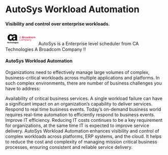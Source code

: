 # AutoSys Workload Automation
#### Visibility and control over enterprise workloads.
<a href='https://github.com'><img src='images/CA-Broadcom_Horizontal_red-black_RGB.svg' width='100' alt='CA Logo' /></a> AutoSys is a Enterprise level scheduler from CA Technologies A Broadcom Company !! 

#### AutoSys Workload Automation
Organizations need to effectively manage large volumes of complex, business-critical workloads across multiple applications and platforms. In such complex environments, there are number of business challenges you have to address:

Availability of critical business services. A single workload failure can have a significant impact on an organization’s capability to deliver services.
Respond to real time business events. Today’s on-demand business world requires real-time automation to efficiently respond to business events.
Improve IT efficiency. Reducing IT costs continues to be a key requirement for organizations, at the same time IT is expected to improve service delivery.
AutoSys Workload Automation enhances visibility and control of complex workloads across platforms, ERP systems, and the cloud. It helps to reduce the cost and complexity of managing mission critical business processes, ensuring consistent and reliable service delivery.

